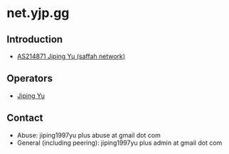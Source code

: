 # net.yjp.gg

## Introduction

* [AS214871 Jiping Yu (saffah network)](https://bgp.he.net/AS214871)

## Operators

* [Jiping Yu](https://yjp.gg)

## Contact

* Abuse: jiping1997yu plus abuse at gmail dot com
* General (including peering): jiping1997yu plus admin at gmail dot com
